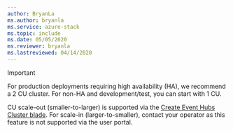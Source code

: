 ```yaml
---
author: BryanLa
ms.author: bryanla
ms.service: azure-stack
ms.topic: include
ms.date: 05/05/2020
ms.reviewer: bryanla
ms.lastreviewed: 04/14/2020
---
```


> [!IMPORTANT]
> For production deployments requiring high availability (HA), we recommend a 2 CU cluster. For non-HA and development/test, you can start with 1 CU.
>
> CU scale-out (smaller-to-larger) is supported via the [Create Event Hubs Cluster blade](/azure-stack/user/event-hubs-quickstart-cluster-portal#create-an-event-hubs-cluster). For scale-in (larger-to-smaller), contact your operator as this feature is not supported via the user portal. 